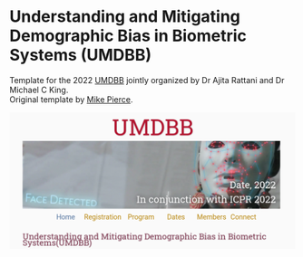# Understanding and Mitigating Demographic Bias in Biometric Systems (UMDBB)


Template for the 2022 [UMDBB](https://vcbsl-wsu.github.io/icpr22w-umdbb/) jointly organized by Dr Ajita Rattani and Dr Michael C King. <br/>
Original template by [Mike Pierce](https://github.com/mikepierce).

![Screenshot of the Website](banner4.png)
